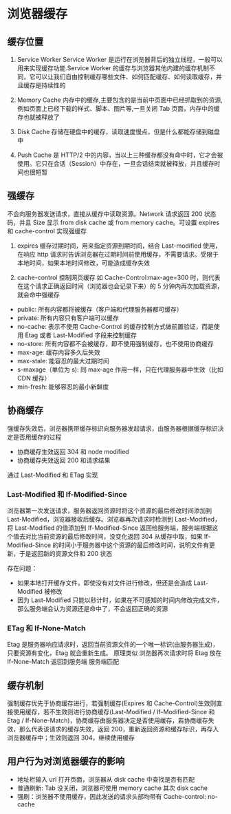 # 浏览器缓存

## 缓存位置

1. Service Worker
   Service Worker 是运行在浏览器背后的独立线程，一般可以用来实现缓存功能.Service Worker 的缓存与浏览器其他内建的缓存机制不同，它可以让我们自由控制缓存哪些文件、如何匹配缓存、如何读取缓存，并且缓存是持续性的

2. Memory Cache
   内存中的缓存,主要包含的是当前中页面中已经抓取到的资源,例如页面上已经下载的样式、脚本、图片等,一旦关闭 Tab 页面，内存中的缓存也就被释放了

3. Disk Cache
   存储在硬盘中的缓存，读取速度慢点，但是什么都能存储到磁盘中

4. Push Cache
   是 HTTP/2 中的内容，当以上三种缓存都没有命中时，它才会被使用。它只在会话（Session）中存在，一旦会话结束就被释放，并且缓存时间也很短暂

## 强缓存

不会向服务器发送请求，直接从缓存中读取资源。Network 请求返回 200 状态码，并且 Size 显示 from disk cache 或 from memory cache。可设置 expires 和 cache-control 实现强缓存

1. expires
   缓存过期时间，用来指定资源到期时间，结合 Last-modified 使用，在响应 http 请求时告诉浏览器在过期时间前使用缓存，不需要请求。受限于本地时间，如果本地时间修改，可能造成缓存失效

2. cache-control
   控制网页缓存 如 Cache-Control:max-age=300 时，则代表在这个请求正确返回时间（浏览器也会记录下来）的 5 分钟内再次加载资源，就会命中强缓存

- public: 所有内容都将被缓存（客户端和代理服务器都可缓存）
- private: 所有内容只有客户端可以缓存
- no-cache: 表示不使用 Cache-Control 的缓存控制方式做前置验证，而是使用 Etag 或者 Last-Modified 字段来控制缓存
- no-store: 所有内容都不会被缓存，即不使用强制缓存，也不使用协商缓存
- max-age: 缓存内容多久后失效
- max-stale: 能容忍的最大过期时间
- s-maxage（单位为 s): 同 max-age 作用一样，只在代理服务器中生效（比如 CDN 缓存）
- min-fresh: 能够容忍的最小新鲜度

## 协商缓存

强缓存失效后，浏览器携带缓存标识向服务器发起请求，由服务器根据缓存标识决定是否用缓存的过程

- 协商缓存生效返回 304 和 node modified
- 协商缓存失效返回 200 和请求结果

通过 Last-Modified 和 ETag 实现

### Last-Modified 和 If-Modified-Since

浏览器第一次发送请求，服务器返回资源时将这个资源的最后修改时间添加到 Last-Modified，浏览器接收后缓存。浏览器再次请求时检测到 Last-Modified，将 Last-Modified 的值添加到 If-Modified-Since 返回给服务端，服务端根据这个值去对比当前资源的最后修改时间，没变化返回 304 从缓存中取，如果 If-Modified-Since 的时间小于服务器中这个资源的最后修改时间，说明文件有更新，于是返回新的资源文件和 200 状态

存在问题：

- 如果本地打开缓存文件，即使没有对文件进行修改，但还是会造成 Last-Modified 被修改
- 因为 Last-Modified 只能以秒计时，如果在不可感知的时间内修改完成文件，那么服务端会认为资源还是命中了，不会返回正确的资源

### ETag 和 If-None-Match

Etag 是服务器响应请求时，返回当前资源文件的一个唯一标识(由服务器生成)，只要资源有变化，Etag 就会重新生成。
原理类似 浏览器再次请求时将 Etag 放在 If-None-Match 返回到服务端 服务端匹配

## 缓存机制

强制缓存优先于协商缓存进行，若强制缓存(Expires 和 Cache-Control)生效则直接使用缓存，若不生效则进行协商缓存(Last-Modified / If-Modified-Since 和 Etag / If-None-Match)，协商缓存由服务器决定是否使用缓存，若协商缓存失效，那么代表该请求的缓存失效，返回 200，重新返回资源和缓存标识，再存入浏览器缓存中；生效则返回 304，继续使用缓存

## 用户行为对浏览器缓存的影响

- 地址栏输入 url 打开页面，浏览器从 disk cache 中查找是否有匹配
- 普通刷新: Tab 没关闭，浏览器可使用 memory cache 其次 disk cache
- 强刷：浏览器不使用缓存，因此发送的请求头部均带有 Cache-control: no-cache
